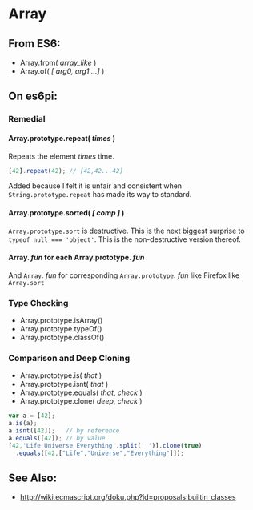 Array
=====

From ES6:
---------

+ Array.from( *array_like* )
+ Array.of( *[ arg0, arg1 ...]* )

On es6pi:
---------

### Remedial

#### Array.prototype.repeat( *times* )

Repeats the element *times* time.

````javascript
[42].repeat(42); // [42,42...42]
````

Added because I felt it is unfair and consistent when 
`String.prototype.repeat` has made its way to standard.

#### Array.prototype.sorted( *[ comp ]* )

`Array.prototype.sort` is destructive.  This is the next biggest surprise to
`typeof null === 'object'`.  This is the non-destructive version thereof.

#### Array. *fun* for each Array.prototype. *fun*

And `Array`. *fun* for corresponding `Array.prototype`. *fun* like Firefox
like `Array.sort`

### Type Checking

+ Array.prototype.isArray()
+ Array.prototype.typeOf()
+ Array.prototype.classOf()

### Comparison and Deep Cloning

+ Array.prototype.is( *that* )
+ Array.prototype.isnt( *that* )
+ Array.prototype.equals( *that*, *check* )
+ Array.prototype.clone( *deep*, *check* )


````javascript
var a = [42];
a.is(a);
a.isnt([42]);   // by reference
a.equals([42]); // by value
[42,'Life Universe Everything'.split(' ')].clone(true)
  .equals([42,["Life","Universe","Everything"]]);
````

See Also:
---------

+ http://wiki.ecmascript.org/doku.php?id=proposals:builtin_classes
